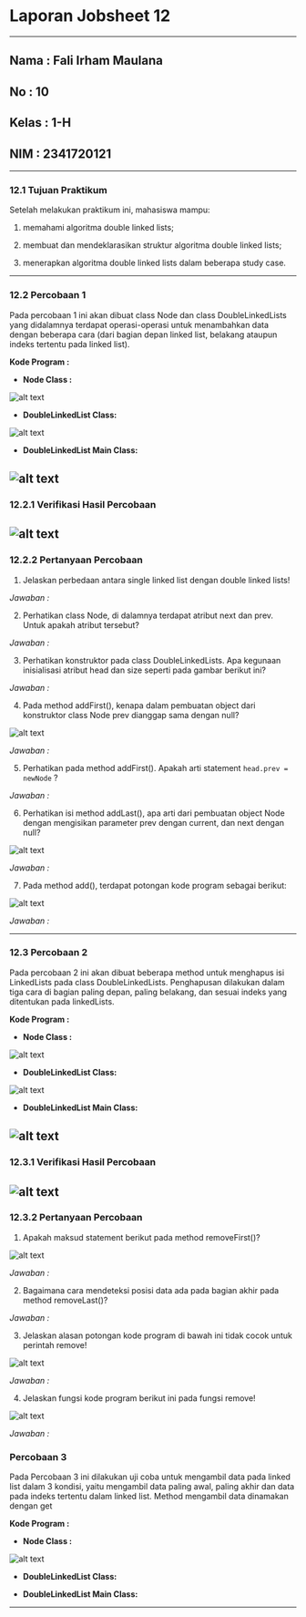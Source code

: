 # **Laporan Jobsheet 12**
---
## Nama    : Fali Irham Maulana
## No      : 10
## Kelas   : 1-H
## NIM     : 2341720121
---
### 12.1 Tujuan Praktikum 
Setelah melakukan praktikum ini, mahasiswa mampu:

1. memahami algoritma double linked lists;

2. membuat dan mendeklarasikan struktur algoritma double linked lists;

3. menerapkan algoritma double linked lists dalam beberapa study case.
------------------------
### 12.2  Percobaan 1
Pada percobaan 1 ini akan dibuat class Node dan class DoubleLinkedLists yang didalamnya terdapat 
operasi-operasi untuk menambahkan data dengan beberapa cara (dari bagian depan linked list, 
belakang ataupun indeks tertentu pada linked list).

**Kode Program :** 

- **Node Class :**

![alt text](code.png)

- **DoubleLinkedList Class:** 

![alt text](code1.png)

- **DoubleLinkedList Main Class:** 

![alt text](code2.png)
-----------------------
### 12.2.1 Verifikasi Hasil Percobaan 
![alt text](image.png)
----------------------
### 12.2.2 Pertanyaan Percobaan 

1.  Jelaskan perbedaan antara single linked list dengan double linked lists!

_Jawaban :_ 

2.  Perhatikan class Node, di dalamnya terdapat atribut next dan prev. Untuk apakah atribut 
tersebut?

_Jawaban :_ 

3. Perhatikan konstruktor pada class DoubleLinkedLists. Apa kegunaan inisialisasi atribut head dan 
size seperti pada gambar berikut ini?

_Jawaban :_

4. Pada method addFirst(), kenapa dalam pembuatan object dari konstruktor class Node prev 
dianggap sama dengan null?

![alt text](image-1.png)

_Jawaban :_ 

5.  Perhatikan pada method addFirst(). Apakah arti statement `head.prev = newNode` ?

_Jawaban :_

6. Perhatikan isi method addLast(), apa arti dari pembuatan object Node dengan mengisikan 
parameter prev dengan current, dan next dengan null?

![alt text](image-2.png)

_Jawaban :_

7. Pada method add(), terdapat potongan kode program sebagai berikut:

![alt text](image-3.png)

_Jawaban :_ 

----------------

### 12.3 Percobaan 2 
Pada percobaan 2 ini akan dibuat beberapa method untuk menghapus isi LinkedLists pada  class DoubleLinkedLists. Penghapusan dilakukan dalam tiga cara di bagian paling depan, paling  belakang, dan sesuai indeks yang ditentukan pada linkedLists.

**Kode Program :** 

- **Node Class :**

![alt text](code.png)

- **DoubleLinkedList Class:** 

![alt text](code4.png)

- **DoubleLinkedList Main Class:** 

![alt text](code5.png)
-----------------------
### 12.3.1 Verifikasi Hasil Percobaan 
![alt text](image-4.png)
------------------------
### 12.3.2 Pertanyaan Percobaan
1. Apakah maksud statement berikut pada method removeFirst()? 

![alt text](image-5.png)

_Jawaban :_

2. Bagaimana cara mendeteksi posisi data ada pada bagian akhir pada method removeLast()?

_Jawaban :_

3. Jelaskan alasan potongan kode program di bawah ini tidak cocok untuk perintah remove!

![alt text](image-6.png)

 _Jawaban :_ 

4. Jelaskan fungsi kode program berikut ini pada fungsi remove!

![alt text](image-7.png)

_Jawaban :_

### Percobaan 3 
Pada Percobaan 3 ini dilakukan uji coba untuk mengambil data pada linked list dalam 3 kondisi, yaitu mengambil data paling awal, paling akhir dan data pada indeks tertentu dalam linked list. Method mengambil data dinamakan dengan get

**Kode Program :** 

- **Node Class :**

![alt text](code.png)

- **DoubleLinkedList Class:** 



- **DoubleLinkedList Main Class:** 


-----------------------


